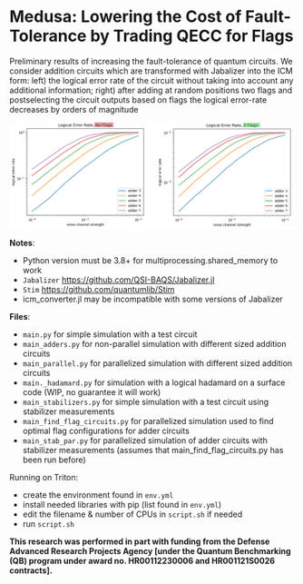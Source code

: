 # Medusa: Lowering the Cost of Fault-Tolerance by Trading QECC for Flags

Preliminary results of increasing the fault-tolerance of quantum circuits. We consider addition circuits which are transformed with Jabalizer into the ICM form: left) the logical error rate of the circuit without taking into account any additional information; right) after adding at random positions two flags and postselecting the circuit outputs based on flags the logical error-rate decreases by orders of magnitude

![medusa_res.png](medusa_res.png)

**Notes**:
- Python version must be 3.8+ for multiprocessing.shared_memory to work
- `Jabalizer` https://github.com/QSI-BAQS/Jabalizer.jl
- `Stim` https://github.com/quantumlib/Stim
- icm_converter.jl may be incompatible with some versions of Jabalizer

**Files**:
- `main.py` for simple simulation with a test circuit
- `main_adders.py` for non-parallel simulation with different sized addition circuits
- `main_parallel.py` for parallelized simulation with different sized addition circuits
- `main._hadamard.py` for simulation with a logical hadamard on a surface code (WIP, no guarantee it will work)
- `main_stabilizers.py` for simple simulation with a test circuit using stabilizer measurements
- `main_find_flag_circuits.py` for parallelized simulation used to find optimal flag configurations for adder circuits
- `main_stab_par.py` for parallelized simulation of adder circuits with stabilizer measurements (assumes that main_find_flag_circuits.py has been run before)

Running on Triton:
- create the environment found in `env.yml`
- install needed libraries with pip (list found in `env.yml`)
- edit the filename & number of CPUs in `script.sh` if needed
- run `script.sh`


**This research was performed in part with funding from the Defense Advanced Research Projects Agency [under the Quantum Benchmarking (QB) program under award no. HR00112230006 and HR001121S0026 contracts].**
